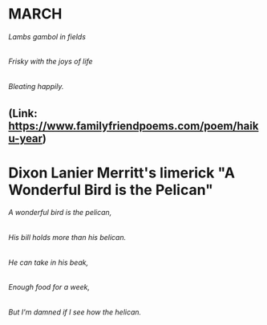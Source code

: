 
# MARCH
###### Lambs gambol in fields
###### Frisky with the joys of life
###### Bleating happily.


## (Link: https://www.familyfriendpoems.com/poem/haiku-year)


# Dixon Lanier Merritt's limerick "A Wonderful Bird is the Pelican"
###### A wonderful bird is the pelican,
###### His bill holds more than his belican.
###### He can take in his beak,
###### Enough food for a week,
###### But I'm damned if I see how the helican.